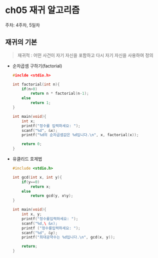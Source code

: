 # ch05 재귀 알고리즘

주차: 4주차, 5일차

## 재귀의 기본

> 재귀적
: 어떤 사건이 자기 자신을 포함하고 다시 자기 자신을 사용하여 정의
> 

- 순차곱셈 구하기(factorial)
    
    ```cpp
    #inclde <stdio.h>
    
    int factorial(int n){
    	if(n>0)
    		return n * factorial(n-1);
    	else
    		return 1;
    }
    
    int main(void){
    	int x;
    	printf("정수를 입력하세요: ");
    	scanf("%d", &x);
    	printf("%d의 순차곱셈값은 %d입니다.\n", x, factorial(x));
    
    	return 0;
    }
    ```
    

- 유클리드 호제법
    
    ```cpp
    #include <stdio.h>
    
    int gcd(int x, int y){
    	if(y==0)
    		return x;
    	else
    		return gcd(y, x%y);
    }
    
    int main(void){
    	int x, y;
    	printf("정수를입력하세요: ");
    	scanf("%d,\ &x);
    	printf ("정수를입력하세요: ");
    	scanf("%d", &y);
    	printf("최대공약수는 %d입니다.\n", gcd(x, y));
    
    	return;
    }
    ```